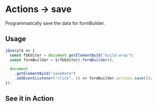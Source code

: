 # Actions -> save
Programmatically save the data for formBuilder.

## Usage
```javascript
jQuery($ => {
  const fbEditor = document.getElementById("build-wrap");
  const formBuilder = $(fbEditor).formBuilder();

  document
    .getElementById("saveData")
    .addEventListener("click", () => formBuilder.actions.save());
});
```
## See it in Action
<p data-height="525" data-theme-id="22927" data-embed-version="2" data-slug-hash="xyOdzp" data-default-tab="result" data-user="sudharshan" class="codepen"></p>
